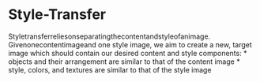 # Style-Transfer
Styletransferreliesonseparatingthecontentandstyleofanimage. Givenonecontentimageand one style image, we aim to create a new, target image which should contain our desired content and style components: * objects and their arrangement are similar to that of the content image * style, colors, and textures are similar to that of the style image 
